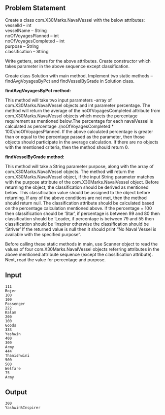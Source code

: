 ## Problem Statement

Create a class com.X30Marks.NavalVessel with the below attributes:\
vesselld – int\
vesselName – String\
noOfVoyagesPlanned – int\
noOfVoyagesCompleted – int\
purpose – String\
classification – String

Write getters, setters for the above attributes. Create constructor which takes parameter in the above sequence except classification.

Create class Solution with main method. Implement two static methods – findAvgVoyagesByPct and findVesselByGrade in Solution class.

**findAvgVoyagesByPct method:**

This method will take two input parameters -array of com.X30Marks.NavalVessel objects and int parameter percentage. The method will return the average of the noOfVoyagesCompleted attribute from com.X30Marks.NavalVessel objects which meets the percentage requirement as mentioned below.The percentage for each navalVessel is calculated as percentage .(noOfVoyagesCompleted \* 100)/noOfVoyagesPlanned. If the above calculated percentage is greater than or equal to the percentage passed as the parameter, then those objects should participate in the average calculation. If there are no objects with the mentioned criteria, then the method should return 0.

**findVesselByGrade method:**

This method will take a String parameter purpose, along with the array of com.X30Marks.NavalVessel objects. The method will return the com.X30Marks.NavalVessel object, if the input String parameter matches with the purpose attribute of the com.X30Marks.NavalVessel object.
Before returning the object, the classification should be derived as mentioned below. This classification value should be assigned to the object before returning. If any of the above conditions are not met, then the method should return null.
The classification attribute should be calculated based on the percentage calculation mentioned above. If the percentage = 100 then classification should be ‘Star’, if percentage is between 99 and 80 then classification should be ‘Leader, if percentage is between 79 and 55 then classification should be ‘Inspirer otherwise the classification should be ‘Striver’
If the returned value is null then it should print “No Naval Vessel is available with the specified purpose”.

Before calling these static methods in main, use Scanner object to read the values of four com.X30Marks.NavalVessel objects referring attributes in the above mentioned attribute sequence (except the classification attribute). Next, read the value for percentage and purpose.

## Input
    
    111
    Rojer
    100
    100
    Passenger
    222
    Kalam
    200
    100
    Goods
    333
    Yashwin
    400
    300
    Army
    444
    Thanishwini
    500
    500
    Welfare
    75
    Army

## Output

    300
    Yashwin%Inspirer
